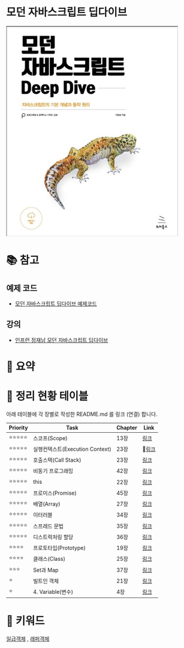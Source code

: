 
# 모던 자바스크립트 딥다이브
![](./images/image01.png)

# 📚 참고
## 예제 코드
- [모던 자바스크립트 딥다이브 예제코드](https://github.com/wikibook/mjs) 
## 강의
- [인프런 정재남 모던 자바스크립트 딥다이브](https://www.inflearn.com/course/%EB%AA%A8%EB%8D%98-%EC%9E%90%EB%B0%94%EC%8A%A4%ED%81%AC%EB%A6%BD%ED%8A%B8-%EB%94%A5%EB%8B%A4%EC%9D%B4%EB%B8%8C) 
# 🔑 요약

# 📆 정리 현황 테이블

아래 테이블에 각 장별로 작성한 README.md 를 링크 (연결) 합니다.

| Priority | Task                      | Chapter | Link                                                                                                                                                                                                                                                                                                                                                                    |
| -------- | ------------------------- | ------- | ----------------------------------------------------------------------------------------------------------------------------------------------------------------------------------------------------------------------------------------------------------------------------------------------------------------------------------------------------------------------- |
| ⭐⭐⭐⭐⭐    | 스코프(Scope)                | 13장     | [링크](https://github.com/yanggwangseong/TIL/blob/main/%EB%8F%84%EC%84%9C/%EB%AA%A8%EB%8D%98%20%EC%9E%90%EB%B0%94%EC%8A%A4%ED%81%AC%EB%A6%BD%ED%8A%B8%20%EB%94%A5%EB%8B%A4%EC%9D%B4%EB%B8%8C(Javascript%20DeepDive)/Chapter/13.%20%EC%8A%A4%EC%BD%94%ED%94%84%2C%2023.%20%EC%8B%A4%ED%96%89%20%EC%BB%A8%ED%85%8D%EC%8A%A4%ED%8A%B8.md)                                    |
| ⭐⭐⭐⭐⭐    | 실행컨텍스트(Execution Context) | 23장     | [링크](https://github.com/yanggwangseong/TIL/blob/main/%EB%8F%84%EC%84%9C/%EB%AA%A8%EB%8D%98%20%EC%9E%90%EB%B0%94%EC%8A%A4%ED%81%AC%EB%A6%BD%ED%8A%B8%20%EB%94%A5%EB%8B%A4%EC%9D%B4%EB%B8%8C(Javascript%20DeepDive)/Chapter/13.%20%EC%8A%A4%EC%BD%94%ED%94%84%2C%2023.%20%EC%8B%A4%ED%96%89%20%EC%BB%A8%ED%85%8D%EC%8A%A4%ED%8A%B8.md)                                   |
| ⭐⭐⭐⭐⭐    | 호출스택(Call Stack)          | 23장     | [링크](https://github.com/yanggwangseong/TIL/blob/main/%EB%8F%84%EC%84%9C/%EB%AA%A8%EB%8D%98%20%EC%9E%90%EB%B0%94%EC%8A%A4%ED%81%AC%EB%A6%BD%ED%8A%B8%20%EB%94%A5%EB%8B%A4%EC%9D%B4%EB%B8%8C(Javascript%20DeepDive)/Chapter/13.%20%EC%8A%A4%EC%BD%94%ED%94%84%2C%2023.%20%EC%8B%A4%ED%96%89%20%EC%BB%A8%ED%85%8D%EC%8A%A4%ED%8A%B8.md)                                    |
| ⭐⭐⭐⭐⭐    | 비동기 프로그래밍                 | 42장     | [링크](https://github.com/yanggwangseong/TIL/blob/main/%EB%8F%84%EC%84%9C/%EB%AA%A8%EB%8D%98%20%EC%9E%90%EB%B0%94%EC%8A%A4%ED%81%AC%EB%A6%BD%ED%8A%B8%20%EB%94%A5%EB%8B%A4%EC%9D%B4%EB%B8%8C(Javascript%20DeepDive)/Chapter/42.%20%EB%B9%84%EB%8F%99%EA%B8%B0%20%ED%94%84%EB%A1%9C%EA%B7%B8%EB%9E%98%EB%B0%8D.md)                                                         |
| ⭐⭐⭐⭐⭐    | this                      | 22장     | [링크](https://github.com/yanggwangseong/TIL/blob/main/%EB%8F%84%EC%84%9C/%EB%AA%A8%EB%8D%98%20%EC%9E%90%EB%B0%94%EC%8A%A4%ED%81%AC%EB%A6%BD%ED%8A%B8%20%EB%94%A5%EB%8B%A4%EC%9D%B4%EB%B8%8C(Javascript%20DeepDive)/Chapter/22.%20this.md)                                                                                                                                |
| ⭐⭐⭐⭐⭐    | 프로미스(Promise)             | 45장     | [링크](https://github.com/yanggwangseong/TIL/blob/main/%EB%8F%84%EC%84%9C/%EB%AA%A8%EB%8D%98%20%EC%9E%90%EB%B0%94%EC%8A%A4%ED%81%AC%EB%A6%BD%ED%8A%B8%20%EB%94%A5%EB%8B%A4%EC%9D%B4%EB%B8%8C(Javascript%20DeepDive)/Chapter/45.%20%ED%94%84%EB%A1%9C%EB%AF%B8%EC%8A%A4.md)                                                                                                |
| ⭐⭐⭐⭐⭐    | 배열(Array)                 | 27장     | [링크](https://github.com/yanggwangseong/TIL/blob/main/%EB%8F%84%EC%84%9C/%EB%AA%A8%EB%8D%98%20%EC%9E%90%EB%B0%94%EC%8A%A4%ED%81%AC%EB%A6%BD%ED%8A%B8%20%EB%94%A5%EB%8B%A4%EC%9D%B4%EB%B8%8C(Javascript%20DeepDive)/Chapter/27.%20%EB%B0%B0%EC%97%B4.md)                                                                                                                  |
| ⭐⭐⭐⭐⭐    | 이터러블                      | 34장     | [링크](https://github.com/yanggwangseong/TIL/blob/main/%EB%8F%84%EC%84%9C/%EB%AA%A8%EB%8D%98%20%EC%9E%90%EB%B0%94%EC%8A%A4%ED%81%AC%EB%A6%BD%ED%8A%B8%20%EB%94%A5%EB%8B%A4%EC%9D%B4%EB%B8%8C(Javascript%20DeepDive)/Chapter/34.%20%EC%9D%B4%ED%84%B0%EB%9F%AC%EB%B8%94.md)                                                                                                |
| ⭐⭐⭐⭐⭐    | 스프레드 문법                   | 35장     | [링크](https://github.com/yanggwangseong/TIL/blob/main/%EB%8F%84%EC%84%9C/%EB%AA%A8%EB%8D%98%20%EC%9E%90%EB%B0%94%EC%8A%A4%ED%81%AC%EB%A6%BD%ED%8A%B8%20%EB%94%A5%EB%8B%A4%EC%9D%B4%EB%B8%8C(Javascript%20DeepDive)/Chapter/35.%20%EC%8A%A4%ED%94%84%EB%A0%88%EB%93%9C%20%EB%AC%B8%EB%B2%95.md)                                                                           |
| ⭐⭐⭐⭐⭐    | 디스트럭처링 할당                 | 36장     | [링크](https://github.com/yanggwangseong/TIL/blob/main/%EB%8F%84%EC%84%9C/%EB%AA%A8%EB%8D%98%20%EC%9E%90%EB%B0%94%EC%8A%A4%ED%81%AC%EB%A6%BD%ED%8A%B8%20%EB%94%A5%EB%8B%A4%EC%9D%B4%EB%B8%8C(Javascript%20DeepDive)/Chapter/36.%20%EB%94%94%EC%8A%A4%ED%8A%B8%EB%9F%AD%EC%B2%98%EB%A7%81%20%ED%95%A0%EB%8B%B9(%EA%B5%AC%EC%A1%B0%EB%B6%84%ED%95%B4%ED%95%A0%EB%8B%B9).md) |
| ⭐⭐⭐⭐     | 프로토타입(Prototype)          | 19장     | [링크](https://github.com/yanggwangseong/TIL/blob/main/%EB%8F%84%EC%84%9C/%EB%AA%A8%EB%8D%98%20%EC%9E%90%EB%B0%94%EC%8A%A4%ED%81%AC%EB%A6%BD%ED%8A%B8%20%EB%94%A5%EB%8B%A4%EC%9D%B4%EB%B8%8C(Javascript%20DeepDive)/Chapter/19.%20%ED%94%84%EB%A1%9C%ED%86%A0%ED%83%80%EC%9E%85.md)                                                                                       |
| ⭐⭐⭐⭐     | 클래스(Class)                | 25장     | [링크](https://github.com/yanggwangseong/TIL/blob/main/%EB%8F%84%EC%84%9C/%EB%AA%A8%EB%8D%98%20%EC%9E%90%EB%B0%94%EC%8A%A4%ED%81%AC%EB%A6%BD%ED%8A%B8%20%EB%94%A5%EB%8B%A4%EC%9D%B4%EB%B8%8C(Javascript%20DeepDive)/Chapter/25.%20%ED%81%B4%EB%9E%98%EC%8A%A4.md)                                                                                                         |
| ⭐⭐⭐      | Set과 Map                  | 37장     | [링크](https://github.com/yanggwangseong/TIL/blob/main/%EB%8F%84%EC%84%9C/%EB%AA%A8%EB%8D%98%20%EC%9E%90%EB%B0%94%EC%8A%A4%ED%81%AC%EB%A6%BD%ED%8A%B8%20%EB%94%A5%EB%8B%A4%EC%9D%B4%EB%B8%8C(Javascript%20DeepDive)/Chapter/37.%20Set%EA%B3%BC%20Map.md)                                                                                                                  |
| ⭐        | 빌트인 객체                    | 21장     | [링크](https://github.com/yanggwangseong/TIL/blob/main/%EB%8F%84%EC%84%9C/%EB%AA%A8%EB%8D%98%20%EC%9E%90%EB%B0%94%EC%8A%A4%ED%81%AC%EB%A6%BD%ED%8A%B8%20%EB%94%A5%EB%8B%A4%EC%9D%B4%EB%B8%8C(Javascript%20DeepDive)/Chapter/21.%20%EB%B9%8C%ED%8A%B8%EC%9D%B8%20%EA%B0%9D%EC%B2%B4.md)                                                                                    |
| ⭐        | 4. Variable(변수)           | 4장      | [링크](https://github.com/yanggwangseong/TIL/blob/main/%EB%8F%84%EC%84%9C/%EB%AA%A8%EB%8D%98%20%EC%9E%90%EB%B0%94%EC%8A%A4%ED%81%AC%EB%A6%BD%ED%8A%B8%20%EB%94%A5%EB%8B%A4%EC%9D%B4%EB%B8%8C(Javascript%20DeepDive)/Chapter/4.%20Variable(%EB%B3%80%EC%88%98).md)                                                                                                         |
# 📝 키워드

[일급객체](https://github.com/YangGwangSeong/TIL) , [래퍼객체](https://github.com/YangGwangSeong/TIL)

